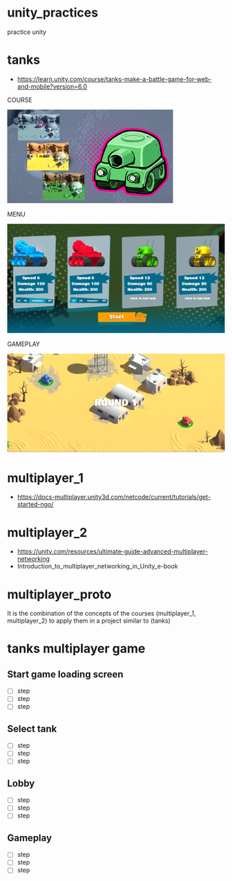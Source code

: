 # unity_practices
practice unity

# tanks
- https://learn.unity.com/course/tanks-make-a-battle-game-for-web-and-mobile?version=6.0

COURSE

![Tanks ](img/tank_1.png)

MENU

![Tanks](img/tank_2.jpg)

GAMEPLAY

![Tanks](img/tank_3.png)


# multiplayer_1
- https://docs-multiplayer.unity3d.com/netcode/current/tutorials/get-started-ngo/

# multiplayer_2
- https://unity.com/resources/ultimate-guide-advanced-multiplayer-networking
- Introduction_to_multiplayer_networking_in_Unity_e-book

# multiplayer_proto

It is the combination of the concepts of the courses (multiplayer_1, multiplayer_2) to apply them in a project similar to (tanks)

# tanks multiplayer game

## Start game loading screen
- [ ] step
- [ ] step
- [ ] step

## Select tank
- [ ] step
- [ ] step
- [ ] step

## Lobby
- [ ] step
- [ ] step
- [ ] step

## Gameplay
- [ ] step
- [ ] step
- [ ] step
